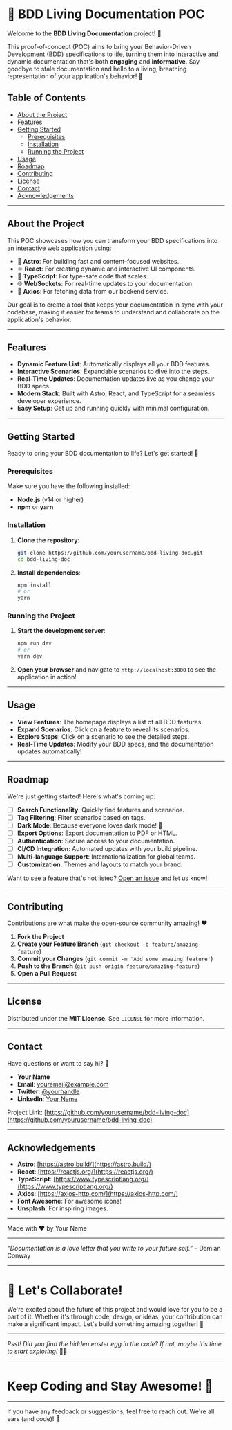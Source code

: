 # 🌟 BDD Living Documentation POC

Welcome to the **BDD Living Documentation** project! 🎉

This proof-of-concept (POC) aims to bring your Behavior-Driven Development (BDD) specifications to life, turning them into interactive and dynamic documentation that's both **engaging** and **informative**. Say goodbye to stale documentation and hello to a living, breathing representation of your application's behavior! 🚀

## Table of Contents

- [About the Project](#about-the-project)
- [Features](#features)
- [Getting Started](#getting-started)
  - [Prerequisites](#prerequisites)
  - [Installation](#installation)
  - [Running the Project](#running-the-project)
- [Usage](#usage)
- [Roadmap](#roadmap)
- [Contributing](#contributing)
- [License](#license)
- [Contact](#contact)
- [Acknowledgements](#acknowledgements)

---

## About the Project

This POC showcases how you can transform your BDD specifications into an interactive web application using:

- 🌌 **Astro**: For building fast and content-focused websites.
- ⚛️ **React**: For creating dynamic and interactive UI components.
- 💙 **TypeScript**: For type-safe code that scales.
- 🌐 **WebSockets**: For real-time updates to your documentation.
- 📡 **Axios**: For fetching data from our backend service.

Our goal is to create a tool that keeps your documentation in sync with your codebase, making it easier for teams to understand and collaborate on the application's behavior.

---

## Features

- **Dynamic Feature List**: Automatically displays all your BDD features.
- **Interactive Scenarios**: Expandable scenarios to dive into the steps.
- **Real-Time Updates**: Documentation updates live as you change your BDD specs.
- **Modern Stack**: Built with Astro, React, and TypeScript for a seamless developer experience.
- **Easy Setup**: Get up and running quickly with minimal configuration.

---

## Getting Started

Ready to bring your BDD documentation to life? Let's get started! 🎈

### Prerequisites

Make sure you have the following installed:

- **Node.js** (v14 or higher)
- **npm** or **yarn**

### Installation

1. **Clone the repository**:

   ```bash
   git clone https://github.com/yourusername/bdd-living-doc.git
   cd bdd-living-doc
   ```

2. **Install dependencies**:

   ```bash
   npm install
   # or
   yarn
   ```

### Running the Project

1. **Start the development server**:

   ```bash
   npm run dev
   # or
   yarn dev
   ```

2. **Open your browser** and navigate to `http://localhost:3000` to see the application in action!

---

## Usage

- **View Features**: The homepage displays a list of all BDD features.
- **Expand Scenarios**: Click on a feature to reveal its scenarios.
- **Explore Steps**: Click on a scenario to see the detailed steps.
- **Real-Time Updates**: Modify your BDD specs, and the documentation updates automatically!

---

## Roadmap

We're just getting started! Here's what's coming up:

- [ ] **Search Functionality**: Quickly find features and scenarios.
- [ ] **Tag Filtering**: Filter scenarios based on tags.
- [ ] **Dark Mode**: Because everyone loves dark mode! 🌙
- [ ] **Export Options**: Export documentation to PDF or HTML.
- [ ] **Authentication**: Secure access to your documentation.
- [ ] **CI/CD Integration**: Automated updates with your build pipeline.
- [ ] **Multi-language Support**: Internationalization for global teams.
- [ ] **Customization**: Themes and layouts to match your brand.

Want to see a feature that's not listed? [Open an issue](https://github.com/yourusername/bdd-living-doc/issues) and let us know!

---

## Contributing

Contributions are what make the open-source community amazing! ❤️

1. **Fork the Project**
2. **Create your Feature Branch** (`git checkout -b feature/amazing-feature`)
3. **Commit your Changes** (`git commit -m 'Add some amazing feature'`)
4. **Push to the Branch** (`git push origin feature/amazing-feature`)
5. **Open a Pull Request**

---

## License

Distributed under the **MIT License**. See `LICENSE` for more information.

---

## Contact

Have questions or want to say hi? 👋

- **Your Name**
- **Email**: [youremail@example.com](mailto:youremail@example.com)
- **Twitter**: [@yourhandle](https://twitter.com/yourhandle)
- **LinkedIn**: [Your Name](https://linkedin.com/in/yourprofile)

Project Link: [https://github.com/yourusername/bdd-living-doc](https://github.com/yourusername/bdd-living-doc)

---

## Acknowledgements

- **Astro**: [https://astro.build/](https://astro.build/)
- **React**: [https://reactjs.org/](https://reactjs.org/)
- **TypeScript**: [https://www.typescriptlang.org/](https://www.typescriptlang.org/)
- **Axios**: [https://axios-http.com/](https://axios-http.com/)
- **Font Awesome**: For awesome icons!
- **Unsplash**: For inspiring images.

---

Made with ❤️ by Your Name

---

*“Documentation is a love letter that you write to your future self.”* – Damian Conway

---

# 🎯 Let's Collaborate!

We're excited about the future of this project and would love for you to be a part of it. Whether it's through code, design, or ideas, your contribution can make a significant impact. Let's build something amazing together! 🚀

---

*Psst! Did you find the hidden easter egg in the code? If not, maybe it's time to start exploring!* 🕵️‍♀️

---

# Keep Coding and Stay Awesome! 🌟

---

If you have any feedback or suggestions, feel free to reach out. We're all ears (and code)! 🤖